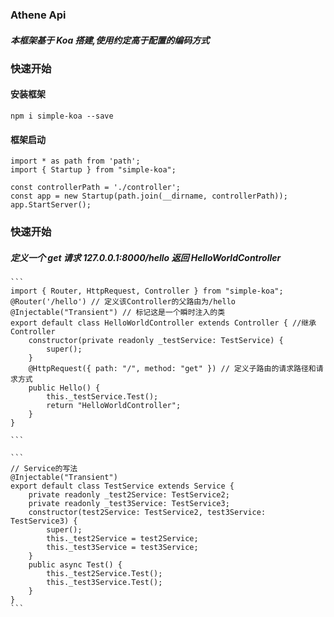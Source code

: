 ### Athene Api

##### 本框架基于 Koa 搭建,使用约定高于配置的编码方式

### 快速开始

#### 安装框架

`npm i simple-koa --save`

#### 框架启动

    import * as path from 'path';
    import { Startup } from "simple-koa";

    const controllerPath = './controller';
    const app = new Startup(path.join(__dirname, controllerPath));
    app.StartServer();

### 快速开始

##### 定义一个 get 请求 127.0.0.1:8000/hello 返回 HelloWorldController

    ```
    import { Router, HttpRequest, Controller } from "simple-koa";
    @Router('/hello') // 定义该Controller的父路由为/hello
    @Injectable("Transient") // 标记这是一个瞬时注入的类
    export default class HelloWorldController extends Controller { //继承Controller
    	constructor(private readonly _testService: TestService) {
    		super();
    	}
        @HttpRequest({ path: "/", method: "get" }) // 定义子路由的请求路径和请求方式
        public Hello() {
    		this._testService.Test();
            return "HelloWorldController";
        }
    }
	
    ```

    ```
    // Service的写法
    @Injectable("Transient")
    export default class TestService extends Service {
    	private readonly _test2Service: TestService2;
    	private readonly _test3Service: TestService3;
    	constructor(test2Service: TestService2, test3Service: TestService3) {
        	super();
        	this._test2Service = test2Service;
        	this._test3Service = test3Service;
    	}
    	public async Test() {
        	this._test2Service.Test();
        	this._test3Service.Test();
    	}
    }
    ```
